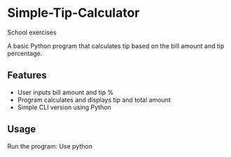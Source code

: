 # Simple-Tip-Calculator
School exercises

A basic Python program that calculates tip based on the bill amount and tip percentage.

## Features
- User inputs bill amount and tip %
- Program calculates and displays tip and total amount
- Simple CLI version using Python

## Usage
Run the program: Use python

